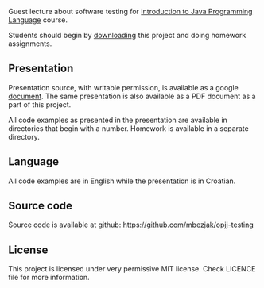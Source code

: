 Guest lecture about software testing for [Introduction to Java Programming
Language](http://www.fer.unizg.hr/en/course/itjpl) course.

Students should begin by
[downloading](https://github.com/mbezjak/opjj-testing/zipball/master) this
project and doing homework assignments.

## Presentation
Presentation source, with writable permission, is available as a google
[document](...). The same presentation is also available as a PDF document as a
part of this project.

All code examples as presented in the presentation are available in directories
that begin with a number. Homework is available in a separate directory.

## Language
All code examples are in English while the presentation is in Croatian.

## Source code
Source code is available at github: https://github.com/mbezjak/opjj-testing

## License
This project is licensed under very permissive MIT license. Check LICENCE file
for more information.
